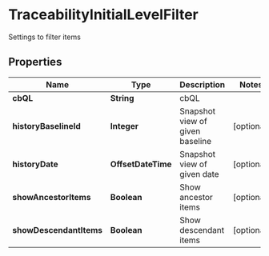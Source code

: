 

# TraceabilityInitialLevelFilter

Settings to filter items

## Properties

| Name | Type | Description | Notes |
|------------ | ------------- | ------------- | -------------|
|**cbQL** | **String** | cbQL |  |
|**historyBaselineId** | **Integer** | Snapshot view of given baseline |  [optional] |
|**historyDate** | **OffsetDateTime** | Snapshot view of given date |  [optional] |
|**showAncestorItems** | **Boolean** | Show ancestor items |  [optional] |
|**showDescendantItems** | **Boolean** | Show descendant items |  [optional] |



